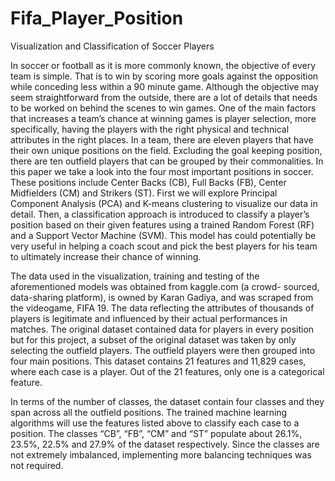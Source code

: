 # Fifa_Player_Position
Visualization and Classification of Soccer Players

In soccer or football as it is more commonly known, the objective of every team is simple. That is to win by scoring more goals against the opposition while conceding less within a 90 minute game. Although the objective may seem straightforward from the outside, there are a lot of details that needs to be worked on behind the scenes to win games.
One of the main factors that increases a team’s chance at winning games is player selection, more specifically, having the players with the right physical and technical attributes in the right places. In a team, there are eleven players that have their own unique positions on the field. Excluding the goal keeping position, there are ten outfield players that can be grouped by their commonalities. In this paper we take a look into the four most important positions in soccer. These positions include Center Backs (CB), Full Backs (FB), Center Midfielders (CM) and Strikers (ST). First we will explore Principal Component Analysis (PCA) and K-means clustering to visualize our data in detail. Then, a classification approach is introduced to classify a player’s position based on their given features using a trained Random Forest (RF) and a Support Vector Machine (SVM). This model has could potentially be very useful in helping a coach scout and pick the best players for his team to ultimately increase their chance of winning.

The data used in the visualization, training and testing of the aforementioned models was obtained from kaggle.com (a crowd- sourced, data-sharing platform), is owned by Karan Gadiya, and was scraped from the videogame, FIFA 19. The data reflecting the attributes of thousands of players is legitimate and influenced by their actual performances in matches. The original dataset contained data for players in every position but for this project, a subset of the original dataset was taken by only selecting the outfield players. The outfield players were then grouped into four main positions.
This dataset contains 21 features and 11,829 cases, where each case is a player. Out of the 21 features, only one is a categorical feature.

In terms of the number of classes, the dataset contain four classes and they span across all the outfield positions. The trained machine learning algorithms will use the features listed above to classify each case to a position. The classes “CB”, “FB”, “CM” and “ST” populate about 26.1%, 23.5%, 22.5% and 27.9% of the dataset respectively. Since the classes are not extremely imbalanced, implementing more balancing techniques was not required.

